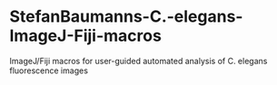 # StefanBaumanns-C.-elegans-ImageJ-Fiji-macros
ImageJ/Fiji macros for user-guided automated analysis of C. elegans fluorescence images
